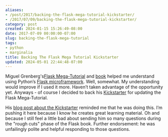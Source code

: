 ```yaml
---
aliases:
- /post/2017/backing-the-flask-mega-tutorial-kickstarter/
- /2017/07/09/backing-the-flask-mega-tutorial-kickstarter/
category: post
created: 2024-01-15 15:26:49-08:00
date: 2017-07-09 00:00:00-07:00
slug: backing-the-flask-mega-tutorial
tags:
- python
- marginalia
title: Backing The Flask Mega Tutorial Kickstarter
updated: 2024-05-01 22:44:48-07:00
---
```


Miguel Grenberg's[Flask Mega-Tutorial](https://blog.miguelgrinberg.com/post/the-flask-mega-tutorial-part-i-hello-world) and [book](https://flaskbook.com/) helped me understand using Python’s [Flask microframework](http://flask.pocoo.org/). Well, somewhat. My understanding would improve if I used it more. Haven’t taken advantage of the opportunity yet. Anyways - of course I decided to back his [Kickstarter](https://www.kickstarter.com/projects/1124925856/the-new-and-improved-flask-mega-tutorial/) for updating the Flask Mega-Tutorial.

His [blog post about the Kickstarter](https://blog.miguelgrinberg.com/post/the-flask-mega-tutorial-kickstarter) reminded me that he was doing this. I’m pushing it here because I know he creates great learning material. Oh and because I still feel a little bad about sending him so many questions during the "rough cuts" phase of the Flask book. Further endorsement: he was unfailingly polite and helpful responding to those questions.